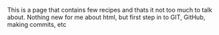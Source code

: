 This is a page that contains few recipes and thats it not too much to talk about. Nothing new for me about html, but first step in to GIT, GitHub, making commits, etc
